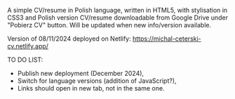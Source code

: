 A simple CV/resume in Polish language, written in HTML5, with stylisation in CSS3 and Polish version CV/resume downloadable from Google Drive under "Pobierz CV" button.
Will be updated when new info/version available.

Version of 08/11/2024 deployed on Netlify: https://michal-ceterski-cv.netlify.app/

TO DO LIST:
- Publish new deployment (December 2024),
- Switch for language versions (addition of JavaScript?),
- Links should open in new tab, not in the same one.
